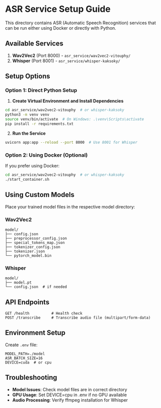 # ASR Service Setup Guide

This directory contains ASR (Automatic Speech Recognition) services that can be run either using Docker or directly with Python.

## Available Services

1. **Wav2Vec2** (Port 8000) - `asr_service/wav2vec2-vitouphy/`
2. **Whisper** (Port 8001) - `asr_service/whisper-kaksoky/`

## Setup Options

### Option 1: Direct Python Setup

1. **Create Virtual Environment and Install Dependencies**
```bash
cd asr_service/wav2vec2-vitouphy  # or whisper-kaksoky
python3 -m venv venv
source venv/bin/activate  # On Windows: .\venv\Scripts\activate
pip install -r requirements.txt
```

2. **Run the Service**
```bash
uvicorn app:app --reload --port 8000  # Use 8001 for Whisper
```

### Option 2: Using Docker (Optional)

If you prefer using Docker:
```bash
cd asr_service/wav2vec2-vitouphy  # or whisper-kaksoky
./start_container.sh
```

## Using Custom Models

Place your trained model files in the respective model directory:

### Wav2Vec2
```
model/
├── config.json
├── preprocessor_config.json
├── special_tokens_map.json
├── tokenizer_config.json
├── tokenizer.json
└── pytorch_model.bin
```

### Whisper
```
model/
├── model.pt
└── config.json  # if needed
```

## API Endpoints

```
GET /health          # Health check
POST /transcribe     # Transcribe audio file (multipart/form-data)
```

## Environment Setup

Create `.env` file:
```env
MODEL_PATH=./model
ASR_BATCH_SIZE=16
DEVICE=cuda  # or cpu
```

## Troubleshooting

- **Model Issues**: Check model files are in correct directory
- **GPU Usage**: Set DEVICE=cpu in .env if no GPU available
- **Audio Processing**: Verify ffmpeg installation for Whisper 